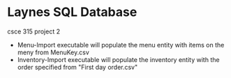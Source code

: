 # Laynes SQL Database

csce 315 project 2
- Menu-Import executable will populate the menu entity with items on the meny from MenuKey.csv
- Inventory-Import executable will populate the inventory entity with the order specified from "First day order.csv"
